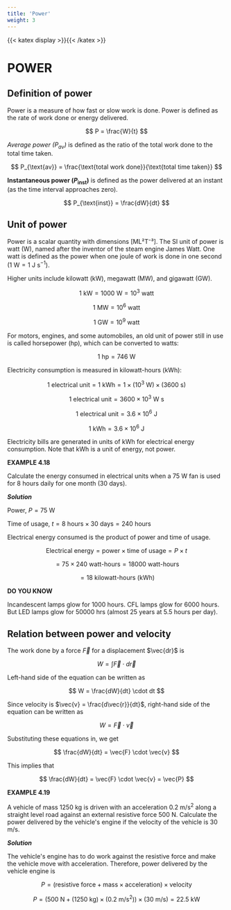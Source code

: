 ```yaml
---
title: 'Power'
weight: 3
---
```


[comment]: <> (katex Header)
{{< katex display >}}{{< /katex >}}

# POWER

## Definition of power

Power is a measure of how fast or slow work is done. Power is defined as the rate of work done or energy delivered.

$$
P = \frac{W}{t}
$$

_Average power ($P_{\text{av}}$)_ is defined as the ratio of the total work done to the total time taken.

$$
P_{\text{av}} = \frac{\text{total work done}}{\text{total time taken}}
$$

**Instantaneous power ($P_{\text{inst}}$)** is defined as the power delivered at an instant (as the time interval approaches zero).

$$
P_{\text{inst}} = \frac{dW}{dt}
$$

## Unit of power

Power is a scalar quantity with dimensions [ML²T⁻³]. The SI unit of power is watt (W), named after the inventor of the steam engine James Watt. One watt is defined as the power when one joule of work is done in one second ($1 \text{ W} = 1 \text{ J s}^{-1}$).

Higher units include kilowatt (kW), megawatt (MW), and gigawatt (GW).

$$
1 \text{ kW} = 1000 \text{ W} = 10^3 \text{ watt}
$$

$$
1 \text{ MW} = 10^6 \text{ watt}
$$

$$
1 \text{ GW} = 10^9 \text{ watt}
$$

For motors, engines, and some automobiles, an old unit of power still in use is called horsepower (hp), which can be converted to watts:

$$
1 \text{ hp} = 746 \text{ W}
$$

Electricity consumption is measured in kilowatt-hours (kWh):

$$
1 \text{ electrical unit} = 1 \text{ kWh} = 1 \times (10^3 \text{ W}) \times (3600 \text{ s})
$$

$$
1 \text{ electrical unit} = 3600 \times 10^3 \text{ W s}
$$

$$
1 \text{ electrical unit} = 3.6 \times 10^6 \text{ J}
$$

$$
1 \text{ kWh} = 3.6 \times 10^6 \text{ J}
$$

Electricity bills are generated in units of kWh for electrical energy consumption. Note that kWh is a unit of energy, not power.

**EXAMPLE 4.18**

Calculate the energy consumed in electrical units when a 75 W fan is used for 8 hours daily for one month (30 days).

**_Solution_**

Power, $P = 75 \text{ W}$

Time of usage, $t = 8 \text{ hours} \times 30 \text{ days} = 240 \text{ hours}$

Electrical energy consumed is the product of power and time of usage.

$$
\text{Electrical energy} = \text{power} \times \text{time of usage} = P \times t
$$

$$
= 75 \times 240 \text{ watt-hours} = 18000 \text{ watt-hours}
$$

$$
= 18 \text{ kilowatt-hours (kWh)}
$$

**DO YOU KNOW**

Incandescent lamps glow for 1000 hours. CFL lamps glow for 6000 hours. But LED lamps glow for 50000 hrs (almost 25 years at 5.5 hours per day).

## Relation between power and velocity

The work done by a force $\vec{F}$ for a displacement $\vec{dr}$ is

$$
W = \int \vec{F} \cdot d\vec{r}
$$

Left-hand side of the equation can be written as

$$
W = \frac{dW}{dt} \cdot dt
$$

Since velocity is $\vec{v} = \frac{d\vec{r}}{dt}$, right-hand side of the equation can be written as

$$
W = \vec{F} \cdot \vec{v}
$$

Substituting these equations in, we get

$$
\frac{dW}{dt} = \vec{F} \cdot \vec{v}
$$

This implies that

$$
\frac{dW}{dt} = \vec{F} \cdot \vec{v} = \vec{P}
$$

**EXAMPLE 4.19**

A vehicle of mass 1250 kg is driven with an acceleration $0.2 \text{ m/s}^2$ along a straight level road against an external resistive force 500 N. Calculate the power delivered by the vehicle's engine if the velocity of the vehicle is $30 \text{ m/s}$.

**_Solution_**

The vehicle's engine has to do work against the resistive force and make the vehicle move with acceleration. Therefore, power delivered by the vehicle engine is

$$
P = (\text{resistive force} + \text{mass} \times \text{acceleration}) \times \text{velocity}
$$

$$
P = (500 \text{ N} + (1250 \text{ kg}) \times (0.2 \text{ m/s}^2)) \times (30 \text{ m/s}) = 22.5 \text{ kW}
$$
